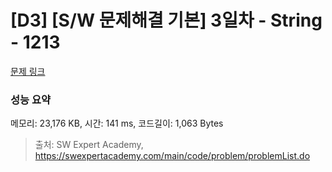 # [D3] [S/W 문제해결 기본] 3일차 - String - 1213 

[문제 링크](https://swexpertacademy.com/main/code/problem/problemDetail.do?contestProbId=AV14P0c6AAUCFAYi) 

### 성능 요약

메모리: 23,176 KB, 시간: 141 ms, 코드길이: 1,063 Bytes



> 출처: SW Expert Academy, https://swexpertacademy.com/main/code/problem/problemList.do